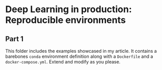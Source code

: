 # Deep Learning in production: Reproducible environments

## Part 1
This folder includes the examples showcased in my article. It contains a barebones `conda` environment definition along with a `Dockerfile` and a `docker-compose.yml`. Extend and modify as you please.
